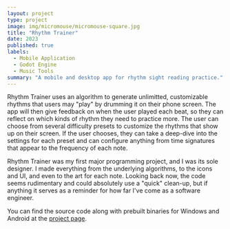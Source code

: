 ```yaml
---
layout: project
type: project
image: img/micromouse/micromouse-square.jpg
title: "Rhythm Trainer"
date: 2023
published: true
labels:
  - Mobile Application
  - Godot Engine
  - Music Tools
summary: "A mobile and desktop app for rhythm sight reading practice."
---
```


Rhythm Trainer uses an algorithm to generate unlimitted, customizable rhythms that users may "play" by drumming it on their phone screen. The app will then give feedback on when the user played each beat, so they can reflect on which kinds of rhythm they need to practice more. The user can choose from several difficulty presets to customize the rhythms that show up on their screen. If the user chooses, they can take a deep-dive into the settings for each preset and can configure anything from time signatures that appear to the frequency of each note.

Rhythm Trainer was my first major programming project, and I was its sole designer. I made everything from the underlying algorithms, to the icons and UI, and even to the art for each note. Looking back now, the code seems rudimentary and could absolutely use a "quick" clean-up, but if anything it serves as a reminder for how far I've come as a software engineer.

You can find the source code along with prebuilt binaries for Windows and Android at the [project page](https://github.com/SamManibog/RhythmTrainer).
